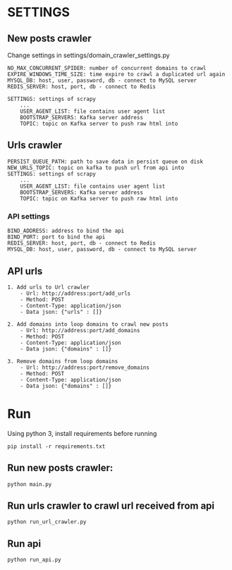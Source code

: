 # SETTINGS
## New posts crawler
Change settings in settings/domain_crawler_settings.py
```
NO_MAX_CONCURRENT_SPIDER: number of concurrent domains to crawl
EXPIRE_WINDOWS_TIME_SIZE: time expire to crawl a duplicated url again
MYSQL_DB: host, user, password, db - connect to MySQL server
REDIS_SERVER: host, port, db - connect to Redis

SETTINGS: settings of scrapy
    ...
    USER_AGENT_LIST: file contains user agent list
    BOOTSTRAP_SERVERS: Kafka server address
    TOPIC: topic on Kafka server to push raw html into
```

## Urls crawler
```
PERSIST_QUEUE_PATH: path to save data in persist queue on disk
NEW_URLS_TOPIC: topic on kafka to push url from api into
SETTINGS: settings of scrapy
    ...
    USER_AGENT_LIST: file contains user agent list
    BOOTSTRAP_SERVERS: Kafka server address
    TOPIC: topic on Kafka server to push raw html into
```

### API settings
```
BIND_ADDRESS: address to bind the api
BIND_PORT: port to bind the api
REDIS_SERVER: host, port, db - connect to Redis
MYSQL_DB: host, user, password, db - connect to MySQL server
```

## API urls
```
1. Add urls to Url crawler
    - Url: http://address:port/add_urls
    - Method: POST
    - Content-Type: application/json
    - Data json: {"urls" : []}
    
2. Add domains into loop domains to crawl new posts 
    - Url: http://address:port/add_domains
    - Method: POST
    - Content-Type: application/json
    - Data json: {"domains" : []}

3. Remove domains from loop domains
    - Url: http://address:port/remove_domains
    - Method: POST
    - Content-Type: application/json
    - Data json: {"domains" : []}
```
# Run
Using python 3, install requirements before running
```
pip install -r requirements.txt
```
## Run new posts crawler:
```
python main.py
```
## Run urls crawler to crawl url received from api
```
python run_url_crawler.py
```
## Run api
```
python run_api.py
```